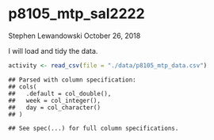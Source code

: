 p8105\_mtp\_sal2222
================
Stephen Lewandowski
October 26, 2018

I will load and tidy the data.

``` r
activity <- read_csv(file = "./data/p8105_mtp_data.csv")
```

    ## Parsed with column specification:
    ## cols(
    ##   .default = col_double(),
    ##   week = col_integer(),
    ##   day = col_character()
    ## )

    ## See spec(...) for full column specifications.

